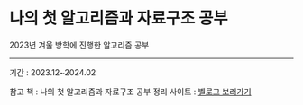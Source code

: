 # 나의 첫 알고리즘과 자료구조 공부
2023년 겨울 방학에 진행한 알고리즘 공부
***
기간 : 2023.12~2024.02

참고 책 : 나의 첫 알고리즘과 자료구조 공부
정리 사이트 : [벨로그 보러가기](https://velog.io/@sseohyun_0v0/posts)
